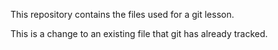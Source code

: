 This repository contains the files used for a git lesson.

This is a change to an existing file that git has already tracked. 